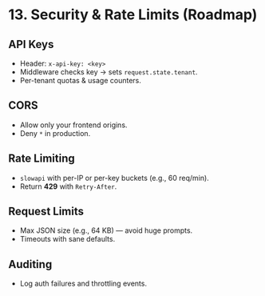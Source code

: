 # 13. Security & Rate Limits (Roadmap)

## API Keys
- Header: `x-api-key: <key>`
- Middleware checks key → sets `request.state.tenant`.
- Per-tenant quotas & usage counters.

## CORS
- Allow only your frontend origins.
- Deny `*` in production.

## Rate Limiting
- `slowapi` with per-IP or per-key buckets (e.g., 60 req/min).
- Return **429** with `Retry-After`.

## Request Limits
- Max JSON size (e.g., 64 KB) — avoid huge prompts.
- Timeouts with sane defaults.

## Auditing
- Log auth failures and throttling events.

